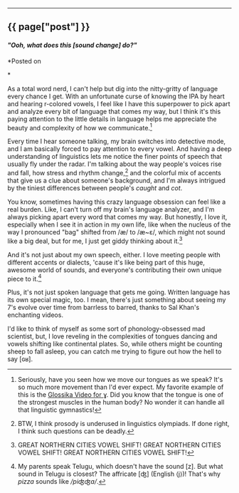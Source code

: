 

---
## {{ page["post"] }}

#### *"Ooh, what does this [sound change] do?"*

*Posted on
<!--%
from datetime import datetime
print(datetime.strptime(page["date"], "%Y-%m-%d").strftime("%Y %B %d"))
%-->*

As a total word nerd, I can't help but dig into the nitty-gritty of language every chance I get. With an unfortunate curse of knowing the IPA by heart and hearing r-colored vowels, I feel like I have this superpower to pick apart and analyze every bit of language that comes my way, but I think it's this paying attention to the little details in language helps me appreciate the beauty and complexity of how we communicate.[^1]

[^1]: Seriously, have you seen how we move our tongues as we speak? It's so much more movement than I'd ever expect. My favorite example of this is the [Glossika Video for ɣ](https://www.youtube.com/watch?v=MmGjJNGTuIs). Did you know that the tongue is one of the strongest muscles in the human body? No wonder it can handle all that linguistic gymnastics!

Every time I hear someone talking, my brain switches into detective mode, and I am basically forced to pay attention to every vowel. And having a deep understanding of linguistics lets me notice the finer points of speech that usually fly under the radar. I'm talking about the way people's voices rise and fall, how stress and rhythm change,[^2] and the colorful mix of accents that give us a clue about someone's background, and I'm always intrigued by the tiniest differences between people's *caught* and *cot*.

[^2]: BTW, I think prosody is underused in linguistics olympiads. If done right, I think such questions can be deadly.

You know, sometimes having this crazy language obsession can feel like a real burden. Like, I can't turn off my brain's language analyzer, and I'm always picking apart every word that comes my way. But honestly, I love it, especially when I see it in action in my own life, like when the nucleus of the way I pronounced "bag" shifted from /æ/ to /æ~ɛ/, which might not sound like a big deal, but for me, I just get giddy thinking about it.[^3]

[^3]: GREAT NORTHERN CITIES VOWEL SHIFT! GREAT NORTHERN CITIES VOWEL SHIFT! GREAT NORTHERN CITIES VOWEL SHIFT!

And it's not just about my own speech, either. I love meeting people with different accents or dialects, 'cause it's like being part of this huge, awesome world of sounds, and everyone's contributing their own unique piece to it.[^4]

[^4]: My parents speak Telugu, which doesn't have the sound [z]. But what sound in Telugu is closest? The affricate [ʤ] (English ⟨j⟩)! That's why *pizza* sounds like */piʤʤa/*.

Plus, it's not just spoken language that gets me going. Written language has its own special magic, too. I mean, there's just something about seeing my 7's evolve over time from barrless to barred, thanks to Sal Khan's enchanting videos.

I'd like to think of myself as some sort of phonology-obsessed mad scientist, but, I love reveling in the complexities of tongues dancing and vowels shifting like continental plates. So, while others might be counting sheep to fall asleep, you can catch me trying to figure out how the hell to say [ɢʁ].